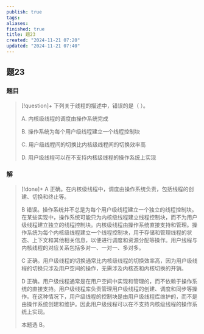 ```yaml
---
publish: true
tags: 
aliases: 
finished: true
title: 题23
created: "2024-11-21 07:20"
updated: "2024-11-21 07:40"
---
```

## 题23
### 题目
> [!question]+
> 下列关于线程的描述中，错误的是（ ）。
> 
> A. 内核级线程的调度由操作系统完成
> 
> B. 操作系统为每个用户级线程建立一个线程控制块
> 
> C. 用户级线程间的切换比内核级线程间的切换效率高
> 
> D. 用户级线程可以在不支持内核级线程的操作系统上实现
### 解
> [!done]+
> A 正确。在内核级线程中，调度由操作系统负责，包括线程的创建、切换和终止等。
> 
> B 错误。操作系统并不总是为每个用户级线程建立一个独立的线程控制块。在某些实现中，操作系统可能只为内核级线程建立线程控制块，而不为用户级线程建立独立的线程控制块。内核级线程由操作系统直接支持和管理。操作系统为每个内核级线程建立一个线程控制块，用于存储和管理线程的状态、上下文和其他相关信息，以便进行调度和资源分配等操作。用户线程与内核线程的对应关系包括多对一、一对一、多对多。
> 
> C 正确。用户级线程的切换通常比内核级线程的切换效率高，因为用户级线程的切换只涉及用户空间的操作，无需涉及内核态和内核切换的开销。
> 
> D 正确。用户级线程通常是在用户空间中实现和管理的，而不依赖于操作系统的直接支持。用户级线程库负责管理用户级线程的创建、调度和同步等操作。在这种情况下，用户级线程的控制块是由用户级线程库维护的，而不是由操作系统创建和维护。因此用户级线程可以在不支持内核级线程的操作系统上实现。
> 
> 本题选 B。